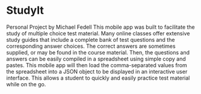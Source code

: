 # StudyIt
Personal Project by Michael Fedell
This mobile app was built to facilitate the study of multiple choice test material. Many online classes offer extensive study guides that include a complete bank of test questions and the corresponding answer choices. The correct answers are sometimes supplied, or may be found in the course material. Then, the questions and answers can be easily compiled in a spreadsheet using simple copy and pastes. This mobile app will then load the comma-separated values from the spreadsheet into a JSON object to be displayed in an interactive user interface. This allows a student to quickly and easily practice test material while on the go.